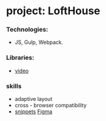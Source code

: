 # project: LoftHouse

### Technologies:
*  JS, Gulp, Webpack.

### Libraries:
* [video](https://www.youtube.com/watch?v=-YAzSex8zIo)


### skills
* adaptive layout
* cross - browser compatibility
* [snippets](https://www.youtube.com/watch?v=FJa-xmR-e0c)
[Figma](https://www.figma.com/file/JfWmmx1cmgGc3iOfeNpJV7/Loft-House---Квартиры-(Copy)?node-id=3%3A121&mode=dev)